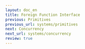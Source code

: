 ```yaml
---
layout: doc_en
title: Foreign Function Interface
previous: Primitives
previous_url: systems/primitives
next: Concurrency
next_url: systems/concurrency
review: true
---
```

